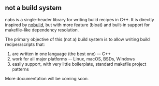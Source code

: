 ## not a build system

nabs is a single-header library for writing build recipes in C++. It is directly inspired by
[nobuild](https://github.com/tsoding/nobuild), but with more feature (bloat) and built-in support
for makefile-like dependency resolution.

The primary objective of this (not a) build system is to allow writing build recipes/scripts that:

1. are written in one language (the best one) -- C++
2. work for all major platforms -- Linux, macOS, BSDs, Windows
3. easily support, with very little boilerplate, standard makefile project patterns

More documentation will be coming soon.
